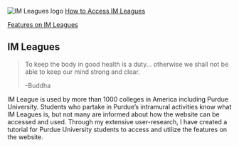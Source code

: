 
![IM Leagues logo](https://www.sandiego.edu/campusrecreation/images/IMLeagues%20Logo.png)
[How to Access IM Leagues](HowToAccessIMLeagues.md)      

[Features on IM Leagues](Features.on.IMLeagues.md) 
## IM Leagues
> To keep the body in good health is a duty... otherwise we shall not be able to keep our mind strong and clear.
>
>-Buddha

IM League is used by more than 1000 colleges in America including Purdue University. Students who partake in Purdue’s intramural activities know what IM Leagues is, but not many are informed about how the website can be accessed and used. Through my extensive user-research, I have created a tutorial for Purdue University students to access and utilize the features on the website.

